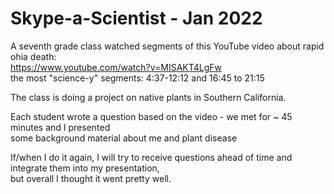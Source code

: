 # Skype-a-Scientist - Jan 2022

A seventh grade class watched segments of this YouTube video about rapid ohia death: \
https://www.youtube.com/watch?v=MISAKT4LgFw \
the most "science-y" segments:  4:37-12:12 and 16:45 to 21:15

The class is doing a project on native plants in Southern California.

Each student wrote a question based on the video - we met for ~ 45 minutes and I presented \
some background material about me and plant disease

If/when I do it again, I will try to receive questions ahead of time and integrate them into my presentation, \
but overall I thought it went pretty well.
